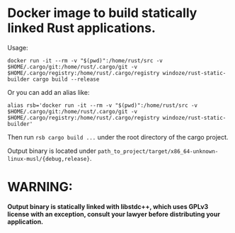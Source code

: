 # Docker image to build statically linked Rust applications.

Usage:
```
docker run -it --rm -v "$(pwd)":/home/rust/src -v $HOME/.cargo/git:/home/rust/.cargo/git -v $HOME/.cargo/registry:/home/rust/.cargo/registry windoze/rust-static-builder cargo build --release
```

Or you can add an alias like:
```
alias rsb='docker run -it --rm -v "$(pwd)":/home/rust/src -v $HOME/.cargo/git:/home/rust/.cargo/git -v $HOME/.cargo/registry:/home/rust/.cargo/registry windoze/rust-static-builder'
```
Then run `rsb cargo build ...` under the root directory of the cargo project.

Output binary is located under `path_to_project/target/x86_64-unknown-linux-musl/{debug,release}`.

# WARNING:

**Output binary is statically linked with libstdc++, which uses GPLv3 license with an exception, consult your lawyer before distributing your application.**
